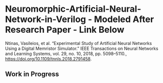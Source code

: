 # Neuromorphic-Artificial-Neural-Network-in-Verilog -   Modeled After Research Paper - Link Below
Ntinas, Vasileios, et al. “Experimental Study of Artificial Neural Networks Using a Digital Memristor Simulator.” IEEE Transactions on Neural Networks and Learning Systems, vol. 29, no. 10, 2018, pp. 5098–5110., https://doi.org/10.1109/tnnls.2018.2791458.

## Work in Progress
